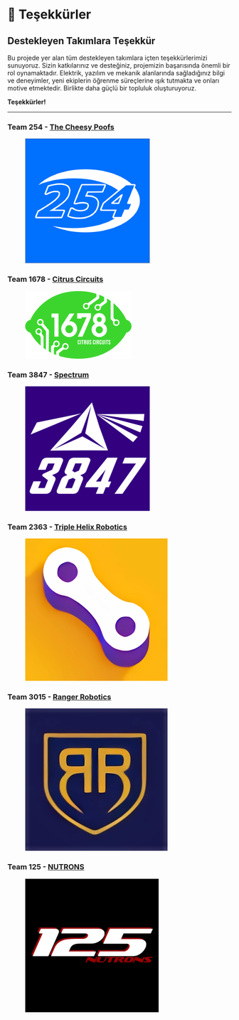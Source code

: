 # 🤖 Teşekkürler

## **Destekleyen Takımlara Teşekkür**

Bu projede yer alan tüm destekleyen takımlara içten teşekkürlerimizi sunuyoruz. Sizin katkılarınız ve desteğiniz, projemizin başarısında önemli bir rol oynamaktadır. Elektrik, yazılım ve mekanik alanlarında sağladığınız bilgi ve deneyimler, yeni ekiplerin öğrenme süreçlerine ışık tutmakta ve onları motive etmektedir. Birlikte daha güçlü bir topluluk oluşturuyoruz.

**Teşekkürler!**

***

### Team 254 - [The Cheesy Poofs](https://www.team254.com/)

<div align="left">

<figure><img src="../.gitbook/assets/711156.png" alt=""><figcaption></figcaption></figure>

</div>

### Team 1678 - [Citrus Circuits](https://www.citruscircuits.org/)

<div align="left">

<figure><img src="../.gitbook/assets/cc-2017-logo.png" alt=""><figcaption></figcaption></figure>

</div>

### Team 3847 - [Spectrum](https://www.spectrum3847.org/)

<div align="left">

<figure><img src="../.gitbook/assets/1888475.png" alt=""><figcaption></figcaption></figure>

</div>

### Team 2363 - [Triple Helix Robotics](https://team2363.org/)

<div align="left">

<figure><img src="../.gitbook/assets/frc2363 (1) (1).png" alt="" width="320"><figcaption></figcaption></figure>

</div>

### Team 3015 - [Ranger Robotics](https://www.instagram.com/frc3015/)

<div align="left">

<figure><img src="../.gitbook/assets/frc3015.png" alt=""><figcaption></figcaption></figure>

</div>

### Team 125 - [NUTRONS](https://www.nutrons.com/)

<div align="left">

<figure><img src="../.gitbook/assets/image (27).png" alt="" width="300"><figcaption></figcaption></figure>

</div>
